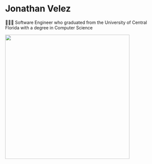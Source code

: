 # Jonathan Velez

👩🏻‍💻 Software Engineer who graduated from the University of Central Florida with a degree in Computer Science 

<div>
<img align="center" src="https://github-readme-stats.vercel.app/api/top-langs/?username=JonathanVelez-code&size_weight=0.30&count_weight=0.70&langs_count=6&layout=compact" width="400px"/>
</div>

